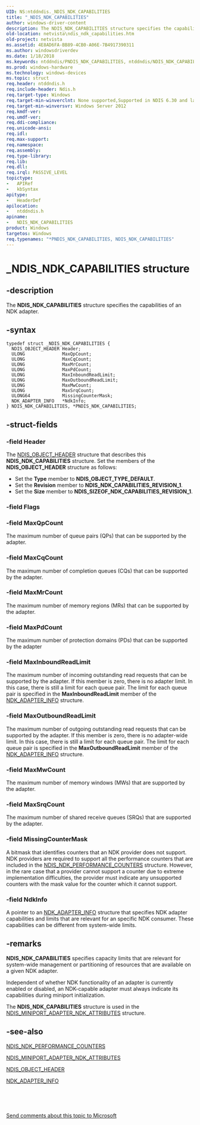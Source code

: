 ```yaml
---
UID: NS:ntddndis._NDIS_NDK_CAPABILITIES
title: "_NDIS_NDK_CAPABILITIES"
author: windows-driver-content
description: The NDIS_NDK_CAPABILITIES structure specifies the capabilities of an NDK adapter.
old-location: netvista\ndis_ndk_capabilities.htm
old-project: netvista
ms.assetid: 4E8AD6FA-BB89-4CB0-A06E-7B4917390311
ms.author: windowsdriverdev
ms.date: 1/18/2018
ms.keywords: ntddndis/PNDIS_NDK_CAPABILITIES, ntddndis/NDIS_NDK_CAPABILITIES, NDIS_NDK_CAPABILITIES, *PNDIS_NDK_CAPABILITIES, PNDIS_NDK_CAPABILITIES, PNDIS_NDK_CAPABILITIES structure pointer [Network Drivers Starting with Windows Vista], _NDIS_NDK_CAPABILITIES, netvista.ndis_ndk_capabilities, NDIS_NDK_CAPABILITIES structure [Network Drivers Starting with Windows Vista]
ms.prod: windows-hardware
ms.technology: windows-devices
ms.topic: struct
req.header: ntddndis.h
req.include-header: Ndis.h
req.target-type: Windows
req.target-min-winverclnt: None supported,Supported in NDIS 6.30 and later.
req.target-min-winversvr: Windows Server 2012
req.kmdf-ver: 
req.umdf-ver: 
req.ddi-compliance: 
req.unicode-ansi: 
req.idl: 
req.max-support: 
req.namespace: 
req.assembly: 
req.type-library: 
req.lib: 
req.dll: 
req.irql: PASSIVE_LEVEL
topictype:
-	APIRef
-	kbSyntax
apitype:
-	HeaderDef
apilocation:
-	ntddndis.h
apiname:
-	NDIS_NDK_CAPABILITIES
product: Windows
targetos: Windows
req.typenames: "*PNDIS_NDK_CAPABILITIES, NDIS_NDK_CAPABILITIES"
---
```


# _NDIS_NDK_CAPABILITIES structure


## -description


The <b>NDIS_NDK_CAPABILITIES</b> structure specifies the capabilities of an NDK adapter.


## -syntax


````
typedef struct _NDIS_NDK_CAPABILITIES {
  NDIS_OBJECT_HEADER Header;
  ULONG              MaxQpCount;
  ULONG              MaxCqCount;
  ULONG              MaxMrCount;
  ULONG              MaxPdCount;
  ULONG              MaxInboundReadLimit;
  ULONG              MaxOutboundReadLimit;
  ULONG              MaxMwCount;
  ULONG              MaxSrqCount;
  ULONG64            MissingCounterMask;
  NDK_ADAPTER_INFO   *NdkInfo;
} NDIS_NDK_CAPABILITIES, *PNDIS_NDK_CAPABILITIES;
````


## -struct-fields




### -field Header

The <a href="..\ntddndis\ns-ntddndis-_ndis_object_header.md">NDIS_OBJECT_HEADER</a> structure that describes this <b>NDIS_NDK_CAPABILITIES</b> structure. Set the members of the <b>NDIS_OBJECT_HEADER</b> structure as follows:

<ul>
<li>Set the <b>Type</b> member to <b>NDIS_OBJECT_TYPE_DEFAULT</b>.</li>
<li>Set the <b>Revision</b> member to <b>NDIS_NDK_CAPABILITIES_REVISION_1</b>.</li>
<li>Set the <b>Size</b> member to <b>NDIS_SIZEOF_NDK_CAPABILITIES_REVISION_1</b>.</li>
</ul>

### -field Flags

 


### -field MaxQpCount

The maximum number of queue pairs (QPs) that can be supported by the adapter.


### -field MaxCqCount

The maximum number of completion queues (CQs) that can be supported by the adapter.


### -field MaxMrCount

The maximum number of memory regions (MRs) that can be supported by the adapter.


### -field MaxPdCount

The maximum number of protection domains (PDs) that can be supported by the adapter


### -field MaxInboundReadLimit

The maximum number of incoming outstanding read requests that can be supported by the adapter. 
     If this member is zero, there is no adapter limit. In this case, there is still a limit for each queue pair. The limit for each queue pair is specified in the <b>MaxInboundReadLimit</b> member of the <a href="https://msdn.microsoft.com/library/windows/hardware/hh439851">NDK_ADAPTER_INFO</a> structure.


### -field MaxOutboundReadLimit

The maximum number of outgoing outstanding read requests that can be supported by the adapter. 
    If this member is zero, there is no adapter-wide limit.  In this case, there is still a limit for each queue pair. The limit for each queue pair is specified in the <b>MaxOutboundReadLimit</b> member of the <a href="https://msdn.microsoft.com/library/windows/hardware/hh439851">NDK_ADAPTER_INFO</a> structure.


### -field MaxMwCount

The maximum number of memory windows (MWs) that are supported by the adapter.


### -field MaxSrqCount

The maximum number of shared receive queues (SRQs) that are supported by the adapter.


### -field MissingCounterMask

A bitmask that identifies counters that an NDK provider does not support. NDK providers are required to support all the performance counters that are included
    in the <a href="..\ntddndis\ns-ntddndis-_ndis_ndk_performance_counters.md">NDIS_NDK_PERFORMANCE_COUNTERS</a> structure. However, in the rare case that
    a provider cannot support a counter due to extreme implementation difficulties,
    the provider must indicate any unsupported counters with the mask value for the
    counter which it cannot support.


### -field NdkInfo

A pointer to an <a href="https://msdn.microsoft.com/library/windows/hardware/hh439851">NDK_ADAPTER_INFO</a> structure that specifies NDK adapter capabilities and limits that are relevant for an specific NDK consumer. These capabilities can be different from system-wide limits.


## -remarks



<b>NDIS_NDK_CAPABILITIES</b> specifies capacity limits that are relevant for
    system-wide management or partitioning of resources that are available on a given NDK adapter.

Independent of whether NDK functionality of an adapter is currently enabled or disabled,
    an NDK-capable adapter must always indicate its capabilities during miniport initialization.


The <b>NDIS_NDK_CAPABILITIES</b> structure is used in the <a href="..\ndis\ns-ndis-_ndis_miniport_adapter_ndk_attributes.md">NDIS_MINIPORT_ADAPTER_NDK_ATTRIBUTES</a> structure.




## -see-also

<a href="..\ntddndis\ns-ntddndis-_ndis_ndk_performance_counters.md">NDIS_NDK_PERFORMANCE_COUNTERS</a>



<a href="..\ndis\ns-ndis-_ndis_miniport_adapter_ndk_attributes.md">NDIS_MINIPORT_ADAPTER_NDK_ATTRIBUTES</a>



<a href="..\ntddndis\ns-ntddndis-_ndis_object_header.md">NDIS_OBJECT_HEADER</a>



<a href="https://msdn.microsoft.com/library/windows/hardware/hh439851">NDK_ADAPTER_INFO</a>



 

 

<a href="mailto:wsddocfb@microsoft.com?subject=Documentation%20feedback [netvista\netvista]:%20NDIS_NDK_CAPABILITIES structure%20 RELEASE:%20(1/18/2018)&amp;body=%0A%0APRIVACY STATEMENT%0A%0AWe use your feedback to improve the documentation. We don't use your email address for any other purpose, and we'll remove your email address from our system after the issue that you're reporting is fixed. While we're working to fix this issue, we might send you an email message to ask for more info. Later, we might also send you an email message to let you know that we've addressed your feedback.%0A%0AFor more info about Microsoft's privacy policy, see http://privacy.microsoft.com/en-us/default.aspx." title="Send comments about this topic to Microsoft">Send comments about this topic to Microsoft</a>

